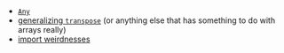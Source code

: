 - [`Any`](https://kotlinlang.org/api/latest/jvm/stdlib/kotlin/-any/)
- [generalizing `transpose`](https://stackoverflow.com/questions/70230712/generic-transpose-or-anything-else-really-in-kotlin/70230823#70230823) (or anything else that has something to do with arrays really)
- [import weirdnesses](https://stackoverflow.com/questions/48796929/kotlin-cannot-import-packages)